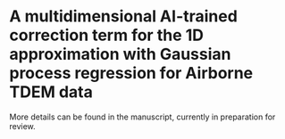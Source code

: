 # A multidimensional AI-trained correction term for the 1D approximation with Gaussian process regression for Airborne TDEM data

More details can be found in the manuscript, currently in preparation for review. 

